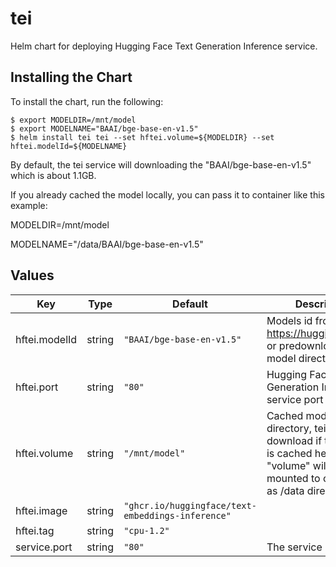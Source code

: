 # tei

Helm chart for deploying Hugging Face Text Generation Inference service.

## Installing the Chart

To install the chart, run the following:

```console
$ export MODELDIR=/mnt/model
$ export MODELNAME="BAAI/bge-base-en-v1.5"
$ helm install tei tei --set hftei.volume=${MODELDIR} --set hftei.modelId=${MODELNAME}
```

By default, the tei service will downloading the "BAAI/bge-base-en-v1.5" which is about 1.1GB.

If you already cached the model locally, you can pass it to container like this example:

MODELDIR=/mnt/model

MODELNAME="/data/BAAI/bge-base-en-v1.5"

## Values

| Key           | Type   | Default                                           | Description                                                                                                                              |
| ------------- | ------ | ------------------------------------------------- | ---------------------------------------------------------------------------------------------------------------------------------------- |
| hftei.modelId | string | `"BAAI/bge-base-en-v1.5"`                         | Models id from https://huggingface.co/, or predownloaded model directory                                                                 |
| hftei.port    | string | `"80"`                                            | Hugging Face Text Generation Inference service port                                                                                      |
| hftei.volume  | string | `"/mnt/model"`                                          | Cached models directory, tei will not download if the model is cached here. The "volume" will be mounted to container as /data directory |
| hftei.image   | string | `"ghcr.io/huggingface/text-embeddings-inference"` |                                                                                                                                          |
| hftei.tag     | string | `"cpu-1.2"`                                           |                                                                                                                                          |
| service.port  | string | `"80"`                                            | The service port                                                                                                                         |
